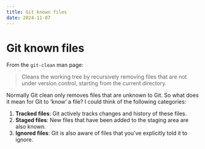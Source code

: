 ```yaml
---
title: Git known files
date: 2024-11-07
---
```


# Git known files

From the `git-clean` man page:

> Cleans the working tree by recursively removing files that are not under
> version control, starting from the current directory.

Normally Git clean only removes files that are unknown to Git. So what does it
mean for Git to ‘know’ a file? I could think of the following categories:

1. **Tracked files**: Git actively tracks changes and history of these files.
2. **Staged files**: New files that have been added to the staging area are also
   known.
3. **Ignored files**: Git is also aware of files that you've explicitly told it
   to ignore.
